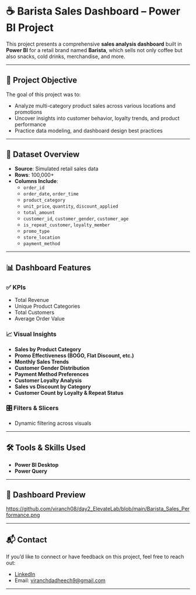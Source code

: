 # ☕ Barista Sales Dashboard – Power BI Project

This project presents a comprehensive **sales analysis dashboard** built in **Power BI** for a retail brand named **Barista**, which sells not only coffee but also snacks, cold drinks, merchandise, and more.

---

## 📌 Project Objective

The goal of this project was to:
- Analyze multi-category product sales across various locations and promotions
- Uncover insights into customer behavior, loyalty trends, and product performance
- Practice data modeling, and dashboard design best practices

---

## 🧾 Dataset Overview

- **Source**: Simulated retail sales data
- **Rows**: 100,000+
- **Columns Include**:
  - `order_id`
  - `order_date`, `order_time`
  - `product_category`
  - `unit_price`, `quantity`, `discount_applied`
  - `total_amount`
  - `customer_id`, `customer_gender`, `customer_age`
  - `is_repeat_customer`, `loyalty_member`
  - `promo_type`
  - `store_location`
  - `payment_method`

---

## 📊 Dashboard Features

### ✅ KPIs
- Total Revenue
- Unique Product Categories
- Total Customers
- Average Order Value

### 📈 Visual Insights
- **Sales by Product Category**
- **Promo Effectiveness (BOGO, Flat Discount, etc.)**
- **Monthly Sales Trends**
- **Customer Gender Distribution**
- **Payment Method Preferences**
- **Customer Loyalty Analysis**
- **Sales vs Discount by Category**
- **Customer Count by Loyalty & Repeat Status**

### 🎛️ Filters & Slicers
- Dynamic filtering across visuals

---

## 🛠️ Tools & Skills Used

- **Power BI Desktop**
- **Power Query**

---

## 📸 Dashboard Preview

https://github.com/viranch08/day2_ElevateLab/blob/main/Barista_Sales_Performance.png

---


## 📬 Contact

If you’d like to connect or have feedback on this project, feel free to reach out:

- [LinkedIn](https://www.linkedin.com/in/viranch-dadheech08)
- Email: viranchdadheech9@gmail.com

---




